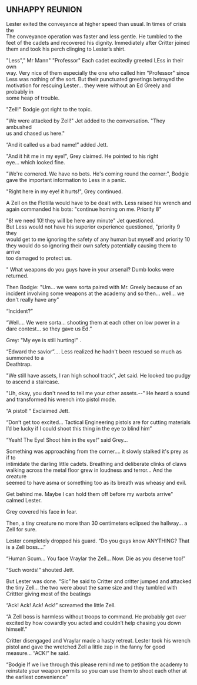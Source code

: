 ##  UNHAPPY REUNION

Lester exited the conveyance at higher speed than usual. In times of crisis the  
The conveyance operation was faster and less gentle.  He tumbled to the feet of the cadets and recovered his dignity.  Immediately after Critter joined them and took his perch clinging to Lester’s shirt.

"Less"," Mr Mann" "Professor" Each cadet excitedly greeted LEss in their own  
way. Very nice of them especially the one who called him "Professor" since  
Less was nothing of the sort. But their punctuated greetings betrayed the  
motivation for rescuing Lester... they were without an Ed Greely and probably in  
some heap of trouble.

"Zell\!" Bodgie got right to the topic.

"We were attacked by Zell\!" Jet added to the conversation. "They ambushed  
us and chased us here."

“And it called us a bad name\!” added Jett.

"And it hit me in my eye\!", Grey claimed. He pointed to his right  
eye... which looked fine.

"We're cornered. We have no bots. He's coming round the corner:", Bodgie  
gave the important information to Less in a panic.

"Right here in my eye\! it hurts\!", Grey continued.

A Zell on the Flotilla would have to be dealt with. Less raised his wrench and  
again commanded his bots: "continue homing on me. Priority 8"

"8\! we need 10\! they will be here any minute" Jet questioned.  
But Less would not have his superior experience questioned, "priority 9 they  
would get to me ignoring the safety of any human but myself and priority 10  
they would do so ignoring their own safety potentially causing them to arrive  
too damaged to protect us.

" What weapons do you guys have in your arsenal? Dumb looks were returned.

Then Bodgie: "Um... we were sorta paired with Mr. Greely because of an incident involving some weapons at the academy and so then... well... we don't really have any"

“Incident?”

“Well…. We were sorta… shooting them at each other on low power in a dare contest… so they gave us Ed.”

Grey: "My eye is still hurting\!" .

“Edward the savior”.... Less realized he hadn't been rescued so much as summoned to a  
Deathtrap.

"We still have assets, I ran high school track", Jet said. He looked too pudgy to ascend a staircase.

"Uh, okay, you don't need to tell me your other assets.--”  He heard a sound and transformed his wrench into pistol mode.

“A pistol\! “ Exclaimed Jett.

“Don’t get too excited… Tactical Engineering pistols are for cutting materials I’d be lucky if I could shoot this thing in the eye to blind him”

“Yeah\!  The Eye\! Shoot  him in the eye\!” said Grey…

Something was approaching from the corner.... it slowly stalked it's prey as if to  
intimidate the darling little cadets. Breathing and deliberate clinks of claws  
walking across the metal floor grew in loudness and terror... And the creature  
seemed to have asma or something too as its breath was wheasy and evil.

Get behind me. Maybe I can hold them off before my warbots arrive" calmed Lester.

Grey covered his face in fear.

Then, a tiny creature no more than 30 centimeters eclipsed the hallway… a Zell for sure.

Lester completely dropped his guard.  “Do you guys know ANYTHING? That is a Zell boss….”

“Human Scum… You face Vraylar the Zell… Now. Die as you deserve too\!”

“Such words\!” shouted Jett.

But Lester was done.  “Sic” he said to Critter and critter jumped and attacked the tiny Zell… the two were about the same size and they tumbled with Crittter giving most of the beatings

“Ack\! Ack\! Ack\! Ack\!” screamed the little Zell.

“A Zell boss is harmless without troops to command.  He probably got over excited by how cowardly you acted and couldn’t help chasing you down himself.”

Critter disengaged and Vraylar made a hasty retreat.  Lester took his wrench pistol and gave the wretched Zell a little zap in the fanny for good measure… “ACK\!” he said.

“Bodgie If we live through this please remind me to petition the academy to reinstate your weapon permits so you can use them to shoot each other at the earliest convenience”
